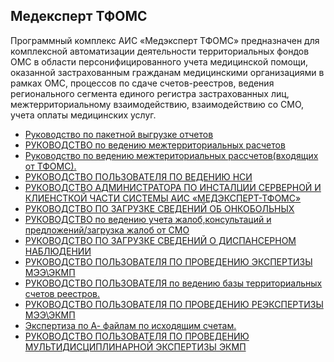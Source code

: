 <!-- TITLE: Медексперт ТФОМС -->
<!-- SUBTITLE: Документация АРМ Медексперт ТФОМС -->


## Медексперт ТФОМС

Программный комплекс АИС «Медэксперт ТФОМС» предназначен для комплексной автоматизации деятельности территориальных фондов ОМС в области персонифицированного учета медицинской помощи, оказанной застрахованным гражданам медицинскими организациями в рамках ОМС, процессов по сдаче счетов-реестров, ведения регионального сегмента единого регистра застрахованных лиц, межтерриториальному взаимодействию, взаимодействию со СМО, учета оплаты медицинских услуг.

- [Руководство по пакетной выгрузке отчетов](paket-vygryz-otch)
-  [РУКОВОДСТВО по ведению межтерриториальных расчетов](vedenie-megterit-rasch)
- [Руководство по ведению межтериториальных рассчетов(входящих от ТФОМС).]( rasch-vhod)
-  [РУКОВОДСТВО ПОЛЬЗОВАТЕЛЯ ПО ВЕДЕНИЮ НСИ]( ved-nsi)
-  [РУКОВОДСТВО АДМИНИСТРАТОРА ПО ИНСТАЛЦИИ СЕРВЕРНОЙ И КЛИЕНСТКОЙ ЧАСТИ СИСТЕМЫ АИС «МЕДЭКСПЕРТ-ТФОМС»]( serv-klient-chast-ais)
- [РУКОВОДСТВО ПО ЗАГРУЗКЕ СВЕДЕНИЙ ОБ ОНКОБОЛЬНЫХ]( zagr-sved-onko)
- [РУКОВОДСТВО по ведению учета жалоб,консультаций и предложений/загрузка жалоб от СМО]( ved-uchet-galob)
- [РУКОВОДСТВО ПО ЗАГРУЗКЕ СВЕДЕНИЙ О ДИСПАНСЕРНОМ НАБЛЮДЕНИИ]( zagruz-sved-disp-nabl)
-  [РУКОВОДСТВО ПОЛЬЗОВАТЕЛЯ ПО ПРОВЕДЕНИЮ ЭКСПЕРТИЗЫ МЭЭ\ЭКМП]( proved-exp)
-  [РУКОВОДСТВО ПОЛЬЗОВАТЕЛЯ по ведению базы территориальных счетов реестров.]( schet-reestr)
-  [РУКОВОДСТВО ПОЛЬЗОВАТЕЛЯ ПО ПРОВЕДЕНИЮ РЕЭКСПЕРТИЗЫ МЭЭ\ЭКМП]( proved-reeks)
-  [Экспертиза по А- файлам по исходящим счетам.](exp-po-af)
- [РУКОВОДСТВО ПОЛЬЗОВАТЕЛЯ ПО ПРОВЕДЕНИЮ МУЛЬТИДИСЦИПЛИНАРНОЙ ЭКСПЕРТИЗЫ ЭКМП](proved-mult-disc-exp)

